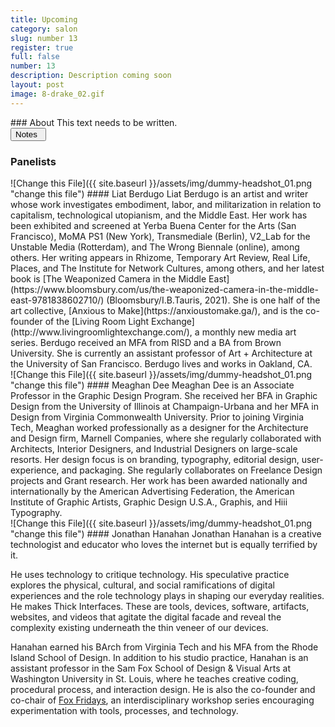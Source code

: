 ```yaml
---
title: Upcoming
category: salon
slug: number 13
register: true
full: false
number: 13
description: Description coming soon
layout: post
image: 8-drake_02.gif
---
```

<section class="intro-material" markdown="1">
<div class="intro-text" markdown="1">
### About
This text needs to be written.
</div>
<div class="intro-button">
<a href="#"><button>Notes&ensp;<i class="fas fa-long-arrow-alt-down"></i></button></a>
</div>
</section>

### Panelists
<section class="presenter-container-odd" markdown="1">
<article markdown="1">
![Change this File]({{ site.baseurl }}/assets/img/dummy-headshot_01.png "change this file")
#### Liat Berdugo
Liat Berdugo is an artist and writer whose work investigates embodiment, labor, and militarization in relation to capitalism, technological utopianism, and the Middle East. Her work has been exhibited and screened at Yerba Buena Center for the Arts (San Francisco), MoMA PS1 (New York), Transmediale (Berlin), V2_Lab for the Unstable Media (Rotterdam), and The Wrong Biennale (online), among others. Her writing appears in Rhizome, Temporary Art Review, Real Life, Places, and The Institute for Network Cultures, among others, and her latest book is [The Weaponized Camera in the Middle East](https://www.bloomsbury.com/us/the-weaponized-camera-in-the-middle-east-9781838602710/) (Bloomsbury/I.B.Tauris,  2021). She is one half of the art collective, [Anxious to Make](https://anxioustomake.ga/), and is the co-founder of the [Living Room Light Exchange](http://www.livingroomlightexchange.com/), a monthly new media art series. Berdugo received an MFA from RISD and a BA from Brown University. She is currently an assistant professor of Art + Architecture at the University of San Francisco. Berdugo lives and works in Oakland, CA.
</article>

<article markdown="1">
![Change this File]({{ site.baseurl }}/assets/img/dummy-headshot_01.png "change this file")
#### Meaghan Dee
Meaghan Dee is an Associate Professor in the Graphic Design Program. She received her BFA in Graphic Design from the University of Illinois at Champaign-Urbana and her MFA in Design from Virginia Commonwealth University. Prior to joining Virginia Tech, Meaghan worked professionally as a designer for the Architecture and Design firm, Marnell Companies, where she regularly collaborated with Architects, Interior Designers, and Industrial Designers on large-scale resorts. Her design focus is on branding, typography, editorial design, user-experience, and packaging. She regularly collaborates on Freelance Design projects and Grant research. Her work has been awarded nationally and internationally by the American Advertising Federation, the American Institute of Graphic Artists, Graphic Design U.S.A., Graphis, and Hiii Typography.
</article>

<article markdown="1">
![Change this File]({{ site.baseurl }}/assets/img/dummy-headshot_01.png "change this file")
#### Jonathan Hanahan
Jonathan Hanahan is a creative technologist and educator who loves the internet but is equally terrified by it.

He uses technology to critique technology. His speculative practice explores the physical, cultural, and social ramifications of digital experiences and the role technology plays in shaping our everyday realities. He makes Thick Interfaces. These are tools, devices, software, artifacts, websites, and videos that agitate the digital facade and reveal the complexity existing underneath the thin veneer of our devices.

Hanahan earned his BArch from Virginia Tech and his MFA from the Rhode Island School of Design. In addition to his studio practice, Hanahan is an assistant professor in the Sam Fox School of Design & Visual Arts at Washington University in St. Louis, where he teaches creative coding, procedural process, and interaction design. He is also the co-founder and co-chair of [Fox Fridays](https://samfoxfridays.com/), an interdisciplinary workshop series encouraging experimentation with tools, processes, and technology.
</article>
</section>
